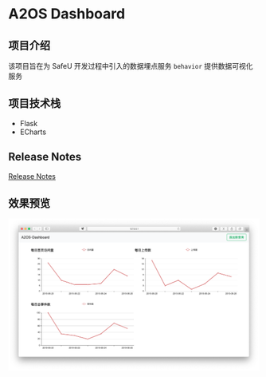 # A2OS Dashboard

## 项目介绍

该项目旨在为 SafeU 开发过程中引入的数据埋点服务 `behavior` 提供数据可视化服务

## 项目技术栈

- Flask
- ECharts

## Release Notes

[Release Notes](./release-notes.md)

## 效果预览

![](./img/preview1.png)